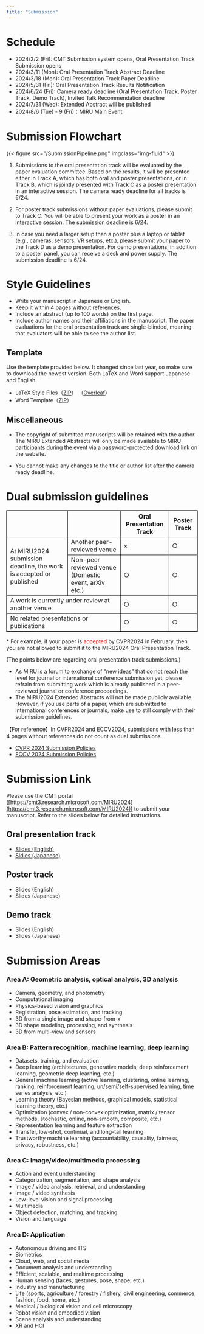 ```yaml
---
title: "Submission"
---
```


# Schedule

- 2024/2/2 (Fri): CMT Submission system opens, Oral Presentation Track Submission opens
- 2024/3/11 (Mon): Oral Presentation Track Abstract Deadline
- 2024/3/18 (Mon): Oral Presentation Track Paper Deadline
- 2024/5/31 (Fri): Oral Presentation Track Results Notification
- 2024/6/24 (Fri): Camera ready deadline (Oral Presentation Track, Poster Track, Demo Track), Invited Talk Recommendation deadline
- 2024/7/31 (Wed): Extended Abstract will be published
- 2024/8/6 (Tue) - 9 (Fri)：MIRU Main Event

# Submission Flowchart

{{< figure src="/SubmissionPipeline.png" imgclass="img-fluid" >}}


1.	Submissions to the oral presentation track will be evaluated by the paper evaluation committee. Based on the results, it will be presented either in Track A, which has both oral and poster presentations, or in Track B, which is jointly presented with Track C as a poster presentation in an interactive session. The camera ready deadline for all tracks is 6/24. 

2.	For poster track submissions without paper evaluations, please submit to Track C. You will be able to present your work as a poster in an interactive session. The submission deadline is 6/24. 

3.	In case you need a larger setup than a poster plus a laptop or tablet (e.g., cameras, sensors, VR setups, etc.), please submit your paper to the Track D as a demo presentation. For demo presentations, in addition to a poster panel, you can receive a desk and power supply. The submission deadline is 6/24.


# Style Guidelines

- Write your manuscript in Japanese or English. 
- Keep it within 4 pages without references.
- Include an abstract (up to 100 words) on the first page.
- Include author names and their affiliations in the manuscript. The paper evaluations for the oral presentation track are single-blinded, meaning that evaluators will be able to see the author list.


## Template

Use the template provided below. It changed since last year, so make sure to download the newest version. Both LaTeX and Word support Japanese and English.

- LaTeX Style Files（[ZIP](https://drive.google.com/uc?id=1JGg5duYyB3ct0O1conoI3lwbQn8mm5To&export=download)） （[Overleaf](https://www.overleaf.com/read/rqzysprtggtp)）
- Word Template（[ZIP](https://drive.google.com/uc?id=1DaVVp4hO3PDdQp0rhL5kgtCSr0pgSPdP&export=download)）


## Miscellaneous

- The copyright of submitted manuscripts will be retained with the author. The MIRU Extended Abstracts will only be made available to MIRU participants during the event via a password-protected download link on the website. 

- You cannot make any changes to the title or author list after the camera ready deadline.


# Dual submission guidelines


<table style="border:1px solid black;">
  <tr>
    <th style="border:1px solid black;"></th>
    <th style="border:1px solid black;"></th>
    <th style="border:1px solid black;">Oral Presentation Track </th>
    <th style="border:1px solid black;">Poster Track</th>
  </tr>
  <tr>
    <td style="border:1px solid black;" rowspan="2">At MIRU2024 submission deadline, the work is accepted or published</td>
    <td style="border:1px solid black;">Another peer-reviewed venue</td>
    <td style="border:1px solid black;">×</td>
    <td style="border:1px solid black;">○</td>
  </tr>
  <tr>
    <td style="border:1px solid black;">Non-peer reviewed venue (Domestic event, arXiv etc.)</td>
    <td style="border:1px solid black;">○</td>
    <td style="border:1px solid black;">○</td>
  </tr>
  <tr>
    <td style="border:1px solid black;" colspan="2">A work is currently under review at another venue</td>
    <td style="border:1px solid black;">○</td>
    <td style="border:1px solid black;">○</td>
  </tr>
  <tr>
    <td style="border:1px solid black;" colspan="2">No related presentations or publications</td>
    <td style="border:1px solid black;">○</td>
    <td style="border:1px solid black;">○</td>
  </tr>
</table>
* For example, if your paper is <span style="color: red;">accepted</span> by CVPR2024 in February, then you are not allowed to submit it to the MIRU2024 Oral Presentation Track. 

(The points below are regarding oral presentation track submissions.)

- As MIRU is a forum to exchange of “new ideas” that do not reach the level for journal or international conference submission yet, please refrain from submitting work which is already published in a peer-reviewed journal or conference proceedings. 
- The MIRU2024 Extended Abstracts will not be made publicly available. However, if you use parts of a paper, which are submitted to international conferences or journals, make use to still comply with their submission guidelines. 

【For reference】In CVPR2024 and ECCV2024, submissions with less than 4 pages without references do not count as dual submissions.

- [CVPR 2024 Submission Policies](https://cvpr.thecvf.com/Conferences/2024/AuthorGuidelines)
- [ECCV 2024 Submission Policies](https://eccv.ecva.net/Conferences/2024/SubmissionPolicies)


# Submission Link 
Please use the CMT portal ([https://cmt3.research.microsoft.com/MIRU2024](https://cmt3.research.microsoft.com/MIRU2024)) to submit your manuscript. Refer to the slides below for detailed instructions.

## Oral presentation track 
- [Slides (English)](https://docs.google.com/presentation/d/1-QR-T2LFAMCQkZUQ0Ly0UFThVzxgl8s9/edit?usp=sharing&ouid=114774759612805341651&rtpof=true&sd=true)
- [Sldies (Japanese)](https://docs.google.com/presentation/d/13geMoHJKJmokkEq6SY3BXCxhJ55C7P5t/edit?usp=sharing&ouid=114774759612805341651&rtpof=true&sd=true)

## Poster track
- Slides (English)
- Slides (Japanese)

## Demo track
- Slides (English)
- Slides (Japanese)


# Submission Areas

### Area A: Geometric analysis, optical analysis, 3D analysis
- Camera, geometry, and photometry
- Computational imaging
- Physics-based vision and graphics
- Registration, pose estimation, and tracking
- 3D from a single image and shape-from-x
- 3D shape modeling, processing, and synthesis
- 3D from multi-view and sensors

### Area B: Pattern recognition, machine learning, deep learning
- Datasets, training, and evaluation
- Deep learning (architectures, generative models, deep reinforcement learning, geometric deep learning, etc.)
- General machine learning (active learning, clustering, online learning, ranking, reinforcement learning, un/semi/self-supervised learning, time series analysis, etc.)
- Learning theory (Bayesian methods, graphical models, statistical learning theory, etc.)
- Optimization (convex / non-convex optimization, matrix / tensor methods, stochastic, online, non-smooth, composite, etc.)
- Representation learning and feature extraction
- Transfer, low-shot, continual, and long-tail learning
- Trustworthy machine learning (accountability, causality, fairness, privacy, robustness, etc.)

### Area C: Image/video/multimedia processing
- Action and event understanding
- Categorization, segmentation, and shape analysis
- Image / video analysis, retrieval, and understanding
- Image / video synthesis
- Low-level vision and signal processing
- Multimedia
- Object detection, matching, and tracking
- Vision and language

### Area D: Application
- Autonomous driving and ITS
- Biometrics
- Cloud, web, and social media
- Document analysis and understanding
- Efficient, scalable, and realtime processing
- Human sensing (faces, gestures, pose, shape, etc.)
- Industry and manufacturing
- Life (sports, agriculture / forestry / fishery, civil engineering, commerce, fashion, food, home, etc.)
- Medical / biological vision and cell microscopy
- Robot vision and embodied vision
- Scene analysis and understanding
- XR and HCI
